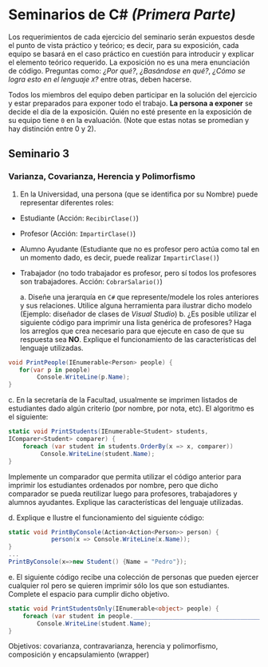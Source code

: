 # Seminarios de C# _(Primera Parte)_

Los requerimientos de cada ejercicio del seminario serán expuestos desde el punto de vista práctico y teórico; es decir, para su exposición, cada equipo se basará en el caso práctico en cuestión para introducir y explicar el elemento teórico requerido. La exposición no es una mera enunciación de código. Preguntas como: _¿Por qué?_, _¿Basándose en qué?_, _¿Cómo se logra esto en el lenguaje `X`?_ entre otras, deben hacerse.

Todos los miembros del equipo deben participar en la solución del ejercicio y estar preparados para exponer todo el trabajo. **La persona a exponer** se decide el día de la exposición. Quién no esté presente en la exposición de su equipo tiene `0` en la evaluación. (Note que estas notas se promedian y hay distinción entre 0 y 2).

## Seminario 3 

### Varianza, Covarianza, Herencia y Polimorfismo

1. En la Universidad, una persona (que se identifica por su Nombre) puede representar diferentes roles:

- Estudiante (Acción: `RecibirClase()`)
- Profesor (Acción: `ImpartirClase()`)
- Alumno Ayudante (Estudiante que no es profesor pero actúa como tal en un momento dado, es decir, puede realizar `ImpartirClase()`)
- Trabajador (no todo trabajador es profesor, pero sí todos los profesores son trabajadores. Acción: `CobrarSalario()`)

  a. Diseñe una jerarquía en `C#` que represente/modele los roles anteriores y sus relaciones. Utilice alguna herramienta para ilustrar dicho modelo (Ejemplo: diseñador de clases de _Visual Studio_)
  b. ¿Es posible utilizar el siguiente código para imprimir una lista genérica de profesores? Haga los arreglos que crea necesario para que ejecute en caso de que su respuesta sea **NO**. Explique el funcionamiento de las características del lenguaje utilizadas.

```c#
void PrintPeople(IEnumerable<Person> people) {
   for(var p in people)
        Console.WriteLine(p.Name);
}
```

c. En la secretaría de la Facultad, usualmente se imprimen listados de estudiantes dado algún criterio (por nombre, por nota, etc). El algoritmo es el siguiente:

```c#
static void PrintStudents(IEnumerable<Student> students,
IComparer<Student> comparer) {
    foreach (var student in students.OrderBy(x => x, comparer))
         Console.WriteLine(student.Name);
}
```

Implemente un comparador que permita utilizar el código anterior para imprimir los estudiantes ordenados por nombre, pero que dicho comparador se pueda reutilizar luego para profesores, trabajadores y alumnos ayudantes. Explique las características del lenguaje utilizadas.

d. Explique e llustre el funcionamiento del siguiente código:

```c#
static void PrintByConsole(Action<Action<Person>> person) {
            person(x => Console.WriteLine(x.Name));
}
...
PrintByConsole(x=>new Student() {Name = "Pedro"});
```

e. El siguiente código recibe una colección de personas que pueden ejercer cualquier rol pero se quieren imprimir sólo los que son estudiantes. Complete el espacio para cumplir dicho objetivo.

```c#
static void PrintStudentsOnly(IEnumerable<object> people) {
    foreach (var student in people.______________________________________)
        Console.WriteLine(student.Name);
}
```

Objetivos: covarianza, contravarianza, herencia y polimorfismo, composición y encapsulamiento (wrapper)
